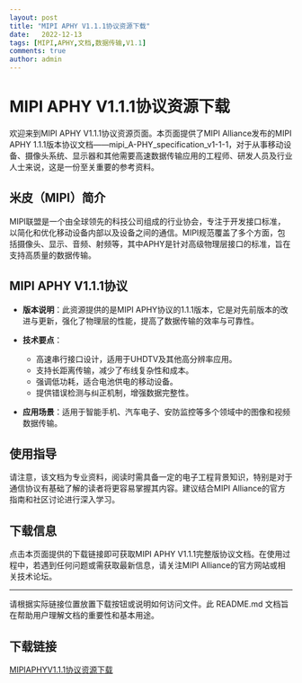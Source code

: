 ```yaml
---
layout: post
title: "MIPI APHY V1.1.1协议资源下载"
date:   2022-12-13
tags: [MIPI,APHY,文档,数据传输,V1.1]
comments: true
author: admin
---
```

# MIPI APHY V1.1.1协议资源下载

欢迎来到MIPI APHY V1.1.1协议资源页面。本页面提供了MIPI Alliance发布的MIPI APHY 1.1.1版本协议文档——mipi_A-PHY_specification_v1-1-1，对于从事移动设备、摄像头系统、显示器和其他需要高速数据传输应用的工程师、研发人员及行业人士来说，这是一份至关重要的参考资料。

## 米皮（MIPI）简介

MIPI联盟是一个由全球领先的科技公司组成的行业协会，专注于开发接口标准，以简化和优化移动设备内部以及设备之间的通信。MIPI规范覆盖了多个方面，包括摄像头、显示、音频、射频等，其中APHY是针对高级物理层接口的标准，旨在支持高质量的数据传输。

## MIPI APHY V1.1.1协议

- **版本说明**：此资源提供的是MIPI APHY协议的1.1.1版本，它是对先前版本的改进与更新，强化了物理层的性能，提高了数据传输的效率与可靠性。
  
- **技术要点**：
  - 高速串行接口设计，适用于UHDTV及其他高分辨率应用。
  - 支持长距离传输，减少了布线复杂性和成本。
  - 强调低功耗，适合电池供电的移动设备。
  - 提供错误检测与纠正机制，增强数据完整性。
  
- **应用场景**：适用于智能手机、汽车电子、安防监控等多个领域中的图像和视频数据传输。

## 使用指导

请注意，该文档为专业资料，阅读时需具备一定的电子工程背景知识，特别是对于通信协议有基础了解的读者将更容易掌握其内容。建议结合MIPI Alliance的官方指南和社区讨论进行深入学习。

## 下载信息

点击本页面提供的下载链接即可获取MIPI APHY V1.1.1完整版协议文档。在使用过程中，若遇到任何问题或需获取最新信息，请关注MIPI Alliance的官方网站或相关技术论坛。

---

请根据实际链接位置放置下载按钮或说明如何访问文件。此 README.md 文档旨在帮助用户理解文档的重要性和基本用途。

## 下载链接

[MIPIAPHYV1.1.1协议资源下载](https://pan.quark.cn/s/307724e420fd)